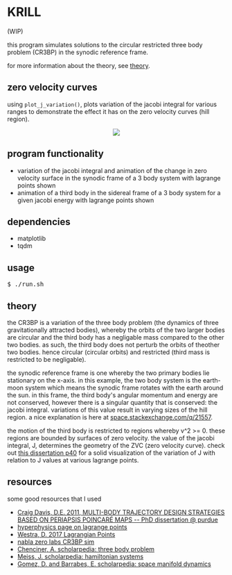 # KRILL

(WIP)

this program simulates solutions to the circular restricted three body problem (CR3BP) in the synodic reference frame.

for more information about the theory, see [theory](##theory).


## zero velocity curves

using `plot_j_variation()`, plots variation of the jacobi integral for various ranges to demonstrate the effect it has on the zero velocity curves (hill region).

<p align="center"><img src="https://raw.githubusercontent.com/electric-coral/krill/master/src/CR3BP_jacobi_integral_variation.png"/></p>


## program functionality

* variation of the jacobi integral and animation of the change in zero velocity surface in the synodic frame of a 3 body system with lagrange points shown
* animation of a third body in the sidereal frame of a 3 body system for a given jacobi energy with lagrange points shown

## dependencies

* matplotlib
* tqdm

## usage

<pre>
$ ./run.sh
</pre>


## theory

the CR3BP is a variation of the three body problem (the dynamics of three gravitationally attracted bodies), whereby the orbits of the two larger bodies are circular and the third body has a negligable mass compared to the other two bodies. as such, the third body does not perturb the orbits of theother two bodies. hence circular (circular orbits) and restricted (third mass is restricted to be negligable).

the synodic reference frame is one whereby the two primary bodies lie stationary on the x-axis. in this example, the two body system is the earth-moon system which means the synodic frame rotates with the earth around the sun. in this frame, the third body's angular momentum and energy are not conserved, however there is a singular quantity that is conserved: the jacobi integral. variations of this value result in varying sizes of the hill region. a nice explanation is here at [space.stackexchange.com/q/21557](https://space.stackexchange.com/questions/21557/this-orbit-looks-wrong-near-a-lagrange-point-is-it/21570#21570).

the motion of the third body is restricted to regions whereby v^2 >= 0. these regions are bounded by surfaces of zero velocity. the value of the jacobi integral, J, determines the geometry of the ZVC (zero velocity curve). check out [this dissertation p40](https://engineering.purdue.edu/people/kathleen.howell.1/Publications/Dissertations/2011_CraigDavis.pdf) for a solid visualization of the variation of J with relation to J values at various lagrange points.



## resources

some good resources that I used

* [Craig Davis, D.E. 2011, MULTI-BODY TRAJECTORY DESIGN STRATEGIES BASED ON PERIAPSIS POINCARÉ MAPS -- PhD dissertation @ purdue](https://engineering.purdue.edu/people/kathleen.howell.1/Publications/Dissertations/2011_CraigDavis.pdf)
* [hyperphysics page on lagrange points](http://hyperphysics.phy-astr.gsu.edu/hbase/Mechanics/lagpt.html)
* [Westra, D. 2017 Lagrangian Points](https://www.mat.univie.ac.at/~westra/lagrangepoints.pdf)
* [nabla zero labs CR3BP sim](https://www.nablazerolabs.com/tbp/)
* [Chenciner, A. scholarpedia: three body problem](http://www.scholarpedia.org/article/Three_body_problem)
* [Meiss, J. scholarpedia: hamiltonian systems](http://www.scholarpedia.org/article/Hamiltonian_systems)
* [Gomez, D. and Barrabes, E. scholarpedia: space manifold dynamics](http://www.scholarpedia.org/article/Space_Manifold_dynamics)

